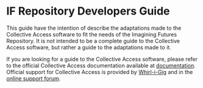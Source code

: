 # IF Repository Developers Guide

This guide have the intention of describe the adaptations made to the Collective Access software to fit the needs of the Imagining Futures Repository. It is not intended to be a complete guide to the Collective Access software, but rather a guide to the adaptations made to it.

If you are looking for a guide to the Collective Access software, please refer to the official Collective Access documentation available at [documentation](https://manual.collectiveaccess.org/). Official support for Collective Access is provided by [Whirl-i-Gig](https://www.whirl-i-gig.com/) and in the [online support forum](https://support.collectiveaccess.org/).

```{tableofcontents}
```
